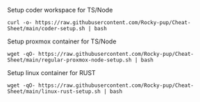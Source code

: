 Setup coder workspace for TS/Node 
```
curl -o- https://raw.githubusercontent.com/Rocky-pup/Cheat-Sheet/main/coder-setup.sh | bash
```

Setup proxmox container for TS/Node 
```
wget -qO- https://raw.githubusercontent.com/Rocky-pup/Cheat-Sheet/main/regular-proxmox-node-setup.sh | bash
```

Setup linux container for RUST 
```
wget -qO- https://raw.githubusercontent.com/Rocky-pup/Cheat-Sheet/main/linux-rust-setup.sh | bash
```
